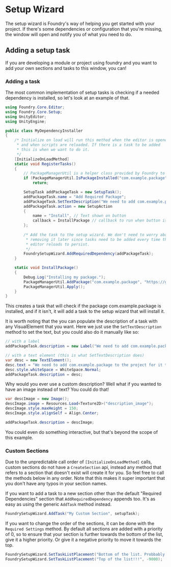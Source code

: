 # Setup Wizard
The setup wizard is Foundry's way of helping you get started with your project. If there's some dependencies or 
configuration that you're missing, the window will open and notify you of what you need to do. 

## Adding a setup task
If you are developing a module or project using foundry and you want to add your own sections and tasks to this window, you can!

### Adding a task
The most common implementation of setup tasks is checking if a needed dependency is installed, so let's look at an example of that.

```csharp
using Foundry.Core.Editor;
using Foundry.Core.Setup;
using UnityEditor;
using UnityEngine;

public class MyDependencyInstaller
{
    /* Initialize on load will run this method when the editor is opened, 
     * and when scripts are reloaded. If there is a task to be added 
     * this is when we want to do it.
     */
    [InitializeOnLoadMethod]
    static void RegisterTasks()
    {
        // PackageManagerUtil is a helper class provided by Foundry to make working with the package manager easier.
        if (PackageManagerUtil.IsPackageInstalled("com.example.package"))
            return;

        SetupTask addPackageTask = new SetupTask();
        addPackageTask.name = "Add Required Package";
        addPackageTask.SetTextDescription("We need to add com.example.package to the project for it to work.");
        addPackageTask.action = new SetupAction
        {
            name = "Install", // Text shown on button
            callback = InstallPackage // callback to run when button is clicked
        };
        
        /* Add the task to the setup wizard. We don't need to worry about 
         * removing it later since tasks need to be added every time the 
         * editor reloads to persist.
         */
        FoundrySetupWizard.AddRequiredDependency(addPackageTask);
    }

    static void InstallPackage()
    {
        Debug.Log("Installing my package.");
        PackageManagerUtil.AddPackage("com.example.package", "https://github.com/mygithub/myrepo.git#v1.0.0");
        PackageManagerUtil.Apply();
    }
}
```

This creates a task that will check if the package com.example.package is installed, and if it isn't, it will add a 
task to the setup wizard that will install it.

It is worth noting that the you can populate the description of a task with any VisualElement that you want. Here
we just use the `SetTextDescription` method to set the text, but you could also do it manually like so:

```csharp
// with a label
addPackageTask.description = new Label("We need to add com.example.package to the project for it to work.");

// with a text element (this is what SetTextDescription does)
var desc = new TextElement();
desc.text = "We need to add com.example.package to the project for it to work.";
desc.style.whiteSpace = WhiteSpace.Normal;
addPackageTask.description = desc;
```

Why would you ever use a custom description? Well what if you wanted to have an image instead of text? You could do that!

```csharp
var descImage = new Image();
descImage.image = Resources.Load<Texture2D>("description_image");
descImage.style.maxHeight = 150;
descImage.style.alignSelf = Align.Center;

addPackageTask.description = descImage;
```

You could even do something interactive, but that's beyond the scope of this example.

### Custom Sections
Due to the unpredictable call order of `[InitializeOnLoadMethod]` calls, custom sections do not have a `CreateSection` 
api, instead any method that refers to a section that doesn't exist will create it for you. So feel free to call the 
methods below in any order. Note that this makes it super important that you don't have any typos in your section names.

If you want to add a task to a new section other than the default "Required Dependencies" section that 
`AddRequiredDependency` appends too. It's as easy as using the generic `AddTask` method instead.

```csharp
FoundrySetupWizard.AddTask("My Custom Section", setupTask);
```

If you want to change the order of the sections, it can be done with the `Required Settings` method. 
By default all sections are added with a priority of 0, so to ensure that your section is further towards the bottom of the list, 
give it a higher priority. Or give it a negative priority to move it towards the top.

```csharp
FoundrySetupWizard.SetTaskListPlacement("Bottom of the list. Probbably.", 9000);
FoundrySetupWizard.SetTaskListPlacement("Top of the list!!!", -9000);
```
